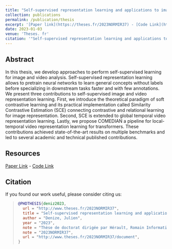 ```yaml
---
title: "Self-supervised representation learning and applications to image and video analysis"
collection: publications
permalink: /publication/thesis
excerpt: '[Paper link](https://theses.fr/2023NORMIR37) - [Code Link](https://github.com/juliendenize/eztorch)'
date: 2023-01-03
venue: 'Theses. fr'
citation: '"Self-supervised representation learning and applications to image and video analysis| Theses. fr. J Denize, Normandie, 2023'
---
```


## Abstract
In this thesis, we develop approaches to perform self-supervised learning for image and video analysis. Self-supervised representation learning allows to pretrain neural networks to learn general concepts without labels before specializing in downstream tasks faster and with few annotations. We present three contributions to self-supervised image and video representation learning. First, we introduce the theoretical paradigm of soft contrastive learning and its practical implementation called Similarity Contrastive Estimation (SCE) connecting contrastive and relational learning for image representation. Second, SCE is extended to global temporal video representation learning. Lastly, we propose COMEDIAN a pipeline for local-temporal video representation learning for transformers. These contributions achieved state-of-the-art results on multiple benchmarks and led to several academic and technical published contributions.

## Resources

[Paper Link](https://theses.fr/2023NORMIR37) - [Code Link](https://github.com/juliendenize/eztorch)


## Citation
If you found our work useful, please consider citing us:

>```BibTex
>@PHDTHESIS{deniz2023,
>   url = "http://www.theses.fr/2023NORMIR37",
>   title = "Self-supervised representation learning and applications to image and video analysis",
>   author = "Denize, Julien",
>   year = "2023",
>   note = "Thèse de doctorat dirigée par Hérault, Romain Informatique Normandie 2023",
>   note = "2023NORMIR37",
>   url = "http://www.theses.fr/2023NORMIR37/document",
>}
>```